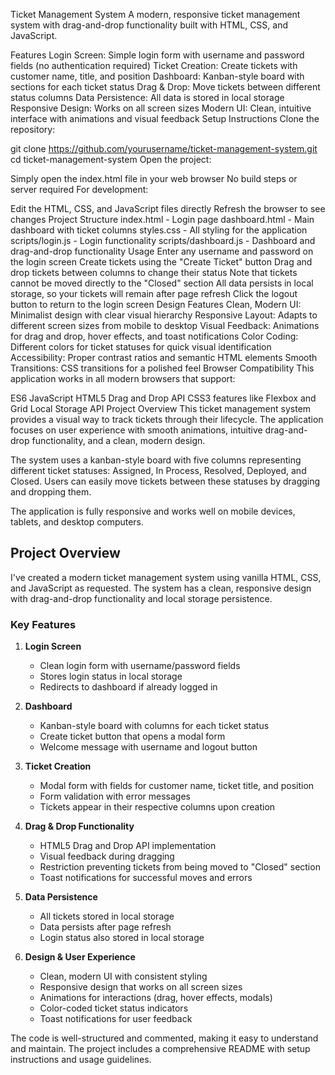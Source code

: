 Ticket Management System
A modern, responsive ticket management system with drag-and-drop functionality built with HTML, CSS, and JavaScript.

Features
Login Screen: Simple login form with username and password fields (no authentication required)
Ticket Creation: Create tickets with customer name, title, and position
Dashboard: Kanban-style board with sections for each ticket status
Drag & Drop: Move tickets between different status columns
Data Persistence: All data is stored in local storage
Responsive Design: Works on all screen sizes
Modern UI: Clean, intuitive interface with animations and visual feedback
Setup Instructions
Clone the repository:

git clone https://github.com/yourusername/ticket-management-system.git
cd ticket-management-system
Open the project:

Simply open the index.html file in your web browser
No build steps or server required
For development:

Edit the HTML, CSS, and JavaScript files directly
Refresh the browser to see changes
Project Structure
index.html - Login page
dashboard.html - Main dashboard with ticket columns
styles.css - All styling for the application
scripts/login.js - Login functionality
scripts/dashboard.js - Dashboard and drag-and-drop functionality
Usage
Enter any username and password on the login screen
Create tickets using the "Create Ticket" button
Drag and drop tickets between columns to change their status
Note that tickets cannot be moved directly to the "Closed" section
All data persists in local storage, so your tickets will remain after page refresh
Click the logout button to return to the login screen
Design Features
Clean, Modern UI: Minimalist design with clear visual hierarchy
Responsive Layout: Adapts to different screen sizes from mobile to desktop
Visual Feedback: Animations for drag and drop, hover effects, and toast notifications
Color Coding: Different colors for ticket statuses for quick visual identification
Accessibility: Proper contrast ratios and semantic HTML elements
Smooth Transitions: CSS transitions for a polished feel
Browser Compatibility
This application works in all modern browsers that support:

ES6 JavaScript
HTML5 Drag and Drop API
CSS3 features like Flexbox and Grid
Local Storage API
Project Overview
This ticket management system provides a visual way to track tickets through their lifecycle. The application focuses on user experience with smooth animations, intuitive drag-and-drop functionality, and a clean, modern design.

The system uses a kanban-style board with five columns representing different ticket statuses: Assigned, In Process, Resolved, Deployed, and Closed. Users can easily move tickets between these statuses by dragging and dropping them.

The application is fully responsive and works well on mobile devices, tablets, and desktop computers.


## Project Overview

I've created a modern ticket management system using vanilla HTML, CSS, and JavaScript as requested. The system has a clean, responsive design with drag-and-drop functionality and local storage persistence.

### Key Features

1. **Login Screen**
   - Clean login form with username/password fields
   - Stores login status in local storage
   - Redirects to dashboard if already logged in

2. **Dashboard**
   - Kanban-style board with columns for each ticket status
   - Create ticket button that opens a modal form
   - Welcome message with username and logout button

3. **Ticket Creation**
   - Modal form with fields for customer name, ticket title, and position
   - Form validation with error messages
   - Tickets appear in their respective columns upon creation

4. **Drag & Drop Functionality**
   - HTML5 Drag and Drop API implementation
   - Visual feedback during dragging
   - Restriction preventing tickets from being moved to "Closed" section
   - Toast notifications for successful moves and errors

5. **Data Persistence**
   - All tickets stored in local storage
   - Data persists after page refresh
   - Login status also stored in local storage

6. **Design & User Experience**
   - Clean, modern UI with consistent styling
   - Responsive design that works on all screen sizes
   - Animations for interactions (drag, hover effects, modals)
   - Color-coded ticket status indicators
   - Toast notifications for user feedback

The code is well-structured and commented, making it easy to understand and maintain. The project includes a comprehensive README with setup instructions and usage guidelines.

<Actions>
  <Action name="Add dark mode toggle" description="Implement a theme switcher for dark/light mode" />
  <Action name="Add ticket filtering" description="Add ability to filter tickets by customer name or title" />
  <Action name="Add ticket details view" description="Create a modal to view and edit ticket details" />
  <Action name="Add ticket statistics" description="Create a dashboard with ticket statistics" />
  <Action name="Add ticket priority levels" description="Implement priority levels for tickets" />
</Actions>
